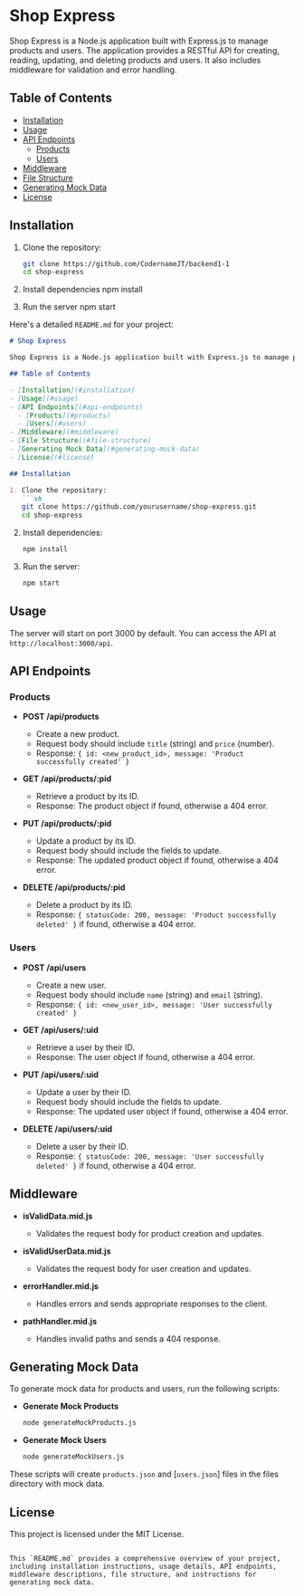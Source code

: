 # Shop Express

Shop Express is a Node.js application built with Express.js to manage products and users. The application provides a RESTful API for creating, reading, updating, and deleting products and users. It also includes middleware for validation and error handling.

## Table of Contents

- [Installation](#installation)
- [Usage](#usage)
- [API Endpoints](#api-endpoints)
  - [Products](#products)
  - [Users](#users)
- [Middleware](#middleware)
- [File Structure](#file-structure)
- [Generating Mock Data](#generating-mock-data)
- [License](#license)

## Installation

1. Clone the repository:
   ```sh
   git clone https://github.com/CodernameJT/backend1-1
   cd shop-express

2. Install dependencies
    npm install

3. Run the server
    npm start

Here's a detailed `README.md` for your project:

```markdown
# Shop Express

Shop Express is a Node.js application built with Express.js to manage products and users. The application provides a RESTful API for creating, reading, updating, and deleting products and users. It also includes middleware for validation and error handling.

## Table of Contents

- [Installation](#installation)
- [Usage](#usage)
- [API Endpoints](#api-endpoints)
  - [Products](#products)
  - [Users](#users)
- [Middleware](#middleware)
- [File Structure](#file-structure)
- [Generating Mock Data](#generating-mock-data)
- [License](#license)

## Installation

1. Clone the repository:
   ```sh
   git clone https://github.com/yourusername/shop-express.git
   cd shop-express
   ```

2. Install dependencies:
   ```sh
   npm install
   ```

3. Run the server:
   ```sh
   npm start
   ```

## Usage

The server will start on port 3000 by default. You can access the API at `http://localhost:3000/api`.

## API Endpoints

### Products

- **POST /api/products**
  - Create a new product.
  - Request body should include `title` (string) and `price` (number).
  - Response: `{ id: <new_product_id>, message: 'Product successfully created' }`

- **GET /api/products/:pid**
  - Retrieve a product by its ID.
  - Response: The product object if found, otherwise a 404 error.

- **PUT /api/products/:pid**
  - Update a product by its ID.
  - Request body should include the fields to update.
  - Response: The updated product object if found, otherwise a 404 error.

- **DELETE /api/products/:pid**
  - Delete a product by its ID.
  - Response: `{ statusCode: 200, message: 'Product successfully deleted' }` if found, otherwise a 404 error.

### Users

- **POST /api/users**
  - Create a new user.
  - Request body should include `name` (string) and `email` (string).
  - Response: `{ id: <new_user_id>, message: 'User successfully created' }`

- **GET /api/users/:uid**
  - Retrieve a user by their ID.
  - Response: The user object if found, otherwise a 404 error.

- **PUT /api/users/:uid**
  - Update a user by their ID.
  - Request body should include the fields to update.
  - Response: The updated user object if found, otherwise a 404 error.

- **DELETE /api/users/:uid**
  - Delete a user by their ID.
  - Response: `{ statusCode: 200, message: 'User successfully deleted' }` if found, otherwise a 404 error.

## Middleware

- **isValidData.mid.js**
  - Validates the request body for product creation and updates.

- **isValidUserData.mid.js**
  - Validates the request body for user creation and updates.

- **errorHandler.mid.js**
  - Handles errors and sends appropriate responses to the client.

- **pathHandler.mid.js**
  - Handles invalid paths and sends a 404 response.

## Generating Mock Data

To generate mock data for products and users, run the following scripts:

- **Generate Mock Products**
  ```sh
  node generateMockProducts.js
  ```

- **Generate Mock Users**
  ```sh
  node generateMockUsers.js
  ```

These scripts will create `products.json` and [`users.json`] files in the files directory with mock data.

## License

This project is licensed under the MIT License.
```

This `README.md` provides a comprehensive overview of your project, including installation instructions, usage details, API endpoints, middleware descriptions, file structure, and instructions for generating mock data.